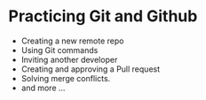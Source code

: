 # Practicing Git and Github
- Creating a new remote repo
- Using Git commands
- Inviting another developer
- Creating and approving a Pull request
- Solving merge conflicts.
- and more ...
